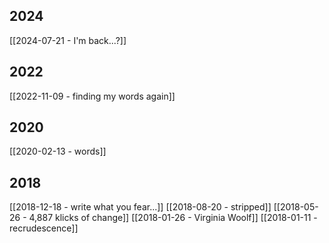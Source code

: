 
## 2024
[[2024-07-21 - I'm back...?]]
## 2022
[[2022-11-09 - finding my words again]]
## 2020
[[2020-02-13 - words]]
## 2018
[[2018-12-18 - write what you fear...]]
[[2018-08-20 - stripped]]
[[2018-05-26 - 4,887 klicks of change]]
[[2018-01-26 - Virginia Woolf]]
[[2018-01-11 - recrudescence]]
